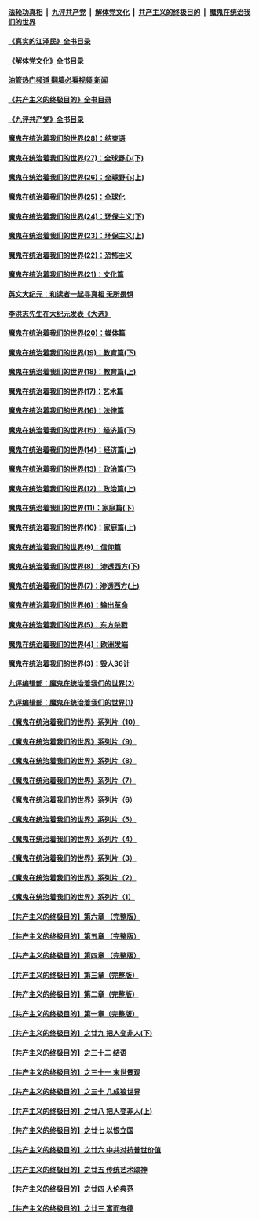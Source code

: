 ####  [法轮功真相](../../../../basic/blob/master/README.md?t=09101201) &nbsp;|&nbsp; [九评共产党](../../../../9ping.md/blob/master/README.md?t=09101201) &nbsp;|&nbsp; [解体党文化](../../../../jtdwh.md/blob/master/README.md?t=09101201)  &nbsp;|&nbsp; [共产主义的终极目的](../../../../gczydzjmd.md/blob/master/README.md?t=09101201) &nbsp;|&nbsp; [魔鬼在统治我们的世界](../../../../mgztzwmdsj.md/blob/master/README.md?t=09101201) 

#### [《真实的江泽民》全书目录](../pages/nsc422/n13721399.md?t=09101201) 

#### [《解体党文化》全书目录](../pages/nsc422/n13721157.md?t=09101201) 

#### [油管热门频道 翻墙必看视频 新闻](http://45.76.130.85:81/youtube.html?09101201)

#### [《共产主义的终极目的》全书目录](../pages/nsc422/n13721048.md?t=09101201) 

#### [《九评共产党》全书目录](../pages/nsc422/n13708085.md?t=09101201) 

#### [魔鬼在统治着我们的世界(28)：结束语](../pages/nsc422/n10936246.md?t=09101201) 

#### [魔鬼在统治着我们的世界(27)：全球野心(下)](../pages/nsc422/n10928319.md?t=09101201) 

#### [魔鬼在统治着我们的世界(26)：全球野心(上)](../pages/nsc422/n10900318.md?t=09101201) 

#### [魔鬼在统治着我们的世界(25)：全球化](../pages/nsc422/n10788205.md?t=09101201) 

#### [魔鬼在统治着我们的世界(24)：环保主义(下)](../pages/nsc422/n10695307.md?t=09101201) 

#### [魔鬼在统治着我们的世界(23)：环保主义(上)](../pages/nsc422/n10688613.md?t=09101201) 

#### [魔鬼在统治着我们的世界(22)：恐怖主义](../pages/nsc422/n10614727.md?t=09101201) 

#### [魔鬼在统治着我们的世界(21)：文化篇](../pages/nsc422/n10597706.md?t=09101201) 

#### [英文大纪元：和读者一起寻真相 无所畏惧](../pages/nsc422/n12542027.md?t=09101201) 

#### [李洪志先生在大纪元发表《大选》](../pages/nsc422/n12534746.md?t=09101201) 

#### [魔鬼在统治着我们的世界(20)：媒体篇](../pages/nsc422/n10586579.md?t=09101201) 

#### [魔鬼在统治着我们的世界(19)：教育篇(下)](../pages/nsc422/n10564808.md?t=09101201) 

#### [魔鬼在统治着我们的世界(18)：教育篇(上)](../pages/nsc422/n10526970.md?t=09101201) 

#### [魔鬼在统治着我们的世界(17)：艺术篇](../pages/nsc422/n10499093.md?t=09101201) 

#### [魔鬼在统治着我们的世界(16)：法律篇](../pages/nsc422/n10485969.md?t=09101201) 

#### [魔鬼在统治着我们的世界(15)：经济篇(下)](../pages/nsc422/n10469975.md?t=09101201) 

#### [魔鬼在统治着我们的世界(14)：经济篇(上)](../pages/nsc422/n10457370.md?t=09101201) 

#### [魔鬼在统治着我们的世界(13)：政治篇(下)](../pages/nsc422/n10448270.md?t=09101201) 

#### [魔鬼在统治着我们的世界(12)：政治篇(上)](../pages/nsc422/n10444576.md?t=09101201) 

#### [魔鬼在统治着我们的世界(11)：家庭篇(下)](../pages/nsc422/n10440961.md?t=09101201) 

#### [魔鬼在统治着我们的世界(10)：家庭篇(上)](../pages/nsc422/n10435448.md?t=09101201) 

#### [魔鬼在统治着我们的世界(9)：信仰篇](../pages/nsc422/n10432159.md?t=09101201) 

#### [魔鬼在统治着我们的世界(8)：渗透西方(下)](../pages/nsc422/n10429603.md?t=09101201) 

#### [魔鬼在统治着我们的世界(7)：渗透西方(上)](../pages/nsc422/n10426013.md?t=09101201) 

#### [魔鬼在统治着我们的世界(6)：输出革命](../pages/nsc422/n10421536.md?t=09101201) 

#### [魔鬼在统治着我们的世界(5)：东方杀戮](../pages/nsc422/n10417707.md?t=09101201) 

#### [魔鬼在统治着我们的世界(4)：欧洲发端](../pages/nsc422/n10414890.md?t=09101201) 

#### [魔鬼在统治着我们的世界(3)：毁人36计](../pages/nsc422/n10411583.md?t=09101201) 

#### [九评编辑部：魔鬼在统治着我们的世界(2)](../pages/nsc422/n10410036.md?t=09101201) 

#### [九评编辑部：魔鬼在统治着我们的世界(1)](../pages/nsc422/n10406825.md?t=09101201) 

#### [《魔鬼在统治着我们的世界》系列片（10）](../pages/nsc422/n12292670.md?t=09101201) 

#### [《魔鬼在统治着我们的世界》系列片（9）](../pages/nsc422/n12290859.md?t=09101201) 

#### [《魔鬼在统治着我们的世界》系列片（8）](../pages/nsc422/n12287445.md?t=09101201) 

#### [《魔鬼在统治着我们的世界》系列片（7）](../pages/nsc422/n12283425.md?t=09101201) 

#### [《魔鬼在统治着我们的世界》系列片（6）](../pages/nsc422/n12282314.md?t=09101201) 

#### [《魔鬼在统治着我们的世界》系列片（5）](../pages/nsc422/n12281419.md?t=09101201) 

#### [《魔鬼在统治着我们的世界》系列片（4）](../pages/nsc422/n12274024.md?t=09101201) 

#### [《魔鬼在统治着我们的世界》系列片（3）](../pages/nsc422/n12271322.md?t=09101201) 

#### [《魔鬼在统治着我们的世界》系列片（2）](../pages/nsc422/n12269049.md?t=09101201) 

#### [《魔鬼在统治着我们的世界》系列片（1）](../pages/nsc422/n12267575.md?t=09101201) 

#### [【共产主义的终极目的】第六章 （完整版）](../pages/nsc422/n11428913.md?t=09101201) 

#### [【共产主义的终极目的】第五章 （完整版）](../pages/nsc422/n11428912.md?t=09101201) 

#### [【共产主义的终极目的】第四章 （完整版）](../pages/nsc422/n11428907.md?t=09101201) 

#### [【共产主义的终极目的】第三章（完整版）](../pages/nsc422/n11428848.md?t=09101201) 

#### [【共产主义的终极目的】第二章（完整版）](../pages/nsc422/n11428831.md?t=09101201) 

#### [【共产主义的终极目的】第一章（完整版）](../pages/nsc422/n11417651.md?t=09101201) 

#### [【共产主义的终极目的】之廿九 把人变非人(下)](../pages/nsc422/n11344140.md?t=09101201) 

#### [【共产主义的终极目的】之三十二 结语](../pages/nsc422/n11360535.md?t=09101201) 

#### [【共产主义的终极目的】之三十一 末世景观](../pages/nsc422/n11351129.md?t=09101201) 

#### [【共产主义的终极目的】之三十 几成狼世界](../pages/nsc422/n11348280.md?t=09101201) 

#### [【共产主义的终极目的】之廿八 把人变非人(上)](../pages/nsc422/n11340492.md?t=09101201) 

#### [【共产主义的终极目的】之廿七 以恨立国](../pages/nsc422/n11336944.md?t=09101201) 

#### [【共产主义的终极目的】之廿六 中共对抗普世价值](../pages/nsc422/n11324785.md?t=09101201) 

#### [【共产主义的终极目的】之廿五 传统艺术颂神](../pages/nsc422/n11296396.md?t=09101201) 

#### [【共产主义的终极目的】之廿四 人伦典范](../pages/nsc422/n11296397.md?t=09101201) 

#### [【共产主义的终极目的】之廿三 富而有德](../pages/nsc422/n11283598.md?t=09101201) 

<img src='http://gfw-breaker.win/goodnews/indexes/nsc422.md' width='0px' height='0px'/>
